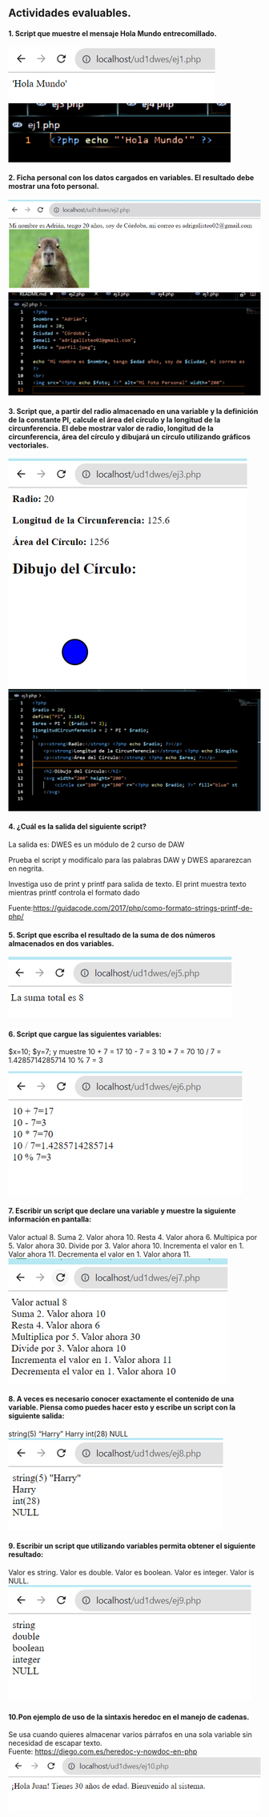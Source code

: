 ## Actividades evaluables.
#### 1. Script que muestre el mensaje Hola Mundo entrecomillado.
![Alt text](image-1.png)
![Alt text](image-2.png)
#### 2. Ficha personal con los datos cargados en variables. El resultado debe mostrar una foto personal.
![Alt text](image-3.png)
![Alt text](image-4.png)

#### 3. Script que, a partir del radio almacenado en una variable y la definición de la constante PI, calcule el área del círculo y la longitud de la circunferencia. El debe mostrar valor de radio, longitud de la circunferencia, área del círculo y dibujará un círculo utilizando gráficos vectoriales.

![Alt text](image-5.png)
![Alt text](image-6.png)

#### 4. ¿Cuál es la salida del siguiente script?
La salida es: DWES es un módulo de 2 curso de DAW

Prueba el script y modifícalo para las palabras DAW y DWES apararezcan en negrita.

Investiga uso de print y printf para salida de texto.
El print muestra texto mientras  printf controla el formato dado

Fuente:https://guidacode.com/2017/php/como-formato-strings-printf-de-php/
#### 5. Script que escriba el resultado de la suma de dos números almacenados en dos variables.
![Alt text](image-7.png)

#### 6. Script que cargue las siguientes variables:
$x=10;
$y=7;
y muestre
10 + 7 = 17
10 - 7 = 3
10 * 7 = 70
10 / 7 = 1.4285714285714
10 % 7 = 3

![Alt text](image-8.png)

#### 7. Escribir un script que declare una variable y muestre la siguiente información en pantalla:
Valor actual 8.
Suma 2. Valor ahora 10.
Resta 4. Valor ahora 6.
Multipica por 5. Valor ahora 30.
Divide por 3. Valor ahora 10.
Incrementa el valor en 1. Valor ahora 11.
Decrementa el valor en 1. Valor ahora 11.
![Alt text](image-9.png)

#### 8. A veces es necesario conocer exactamente el contenido de una variable. Piensa como puedes hacer esto y escribe un script con la siguiente salida:
string(5) “Harry”
Harry
int(28)
NULL
![Alt text](image-10.png)

#### 9. Escribir un script que utilizando variables permita obtener el siguiente resultado:
Valor es string.
Valor es double.
Valor es boolean.
Valor es integer.
Valor is NULL.
![Alt text](image-11.png)

#### 10.Pon ejemplo de uso de la sintaxis heredoc en el manejo de cadenas.
Se usa cuando quieres almacenar varios párrafos en una sola variable sin necesidad de escapar texto.    
Fuente: https://diego.com.es/heredoc-y-nowdoc-en-php
![Alt text](image-12.png)